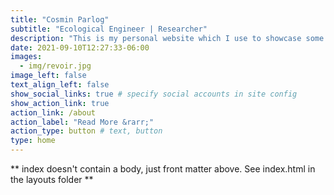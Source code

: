 ```yaml
---
title: "Cosmin Parlog"
subtitle: "Ecological Engineer | Researcher"
description: "This is my personal website which I use to showcase some of my finished projects and where I share my learning journey into various STEM topics and skills "
date: 2021-09-10T12:27:33-06:00
images:
  - img/revoir.jpg
image_left: false
text_align_left: false
show_social_links: true # specify social accounts in site config
show_action_link: true
action_link: /about
action_label: "Read More &rarr;"
action_type: button # text, button
type: home
---
```


** index doesn't contain a body, just front matter above.
See index.html in the layouts folder **
